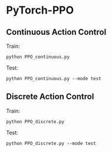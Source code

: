 # PyTorch-PPO

## Continuous Action Control
Train:
```
python PPO_continuous.py
```
Test:
```
python PPO_continuous.py --mode test
```

## Discrete Action Control
Train:
```
python PPO_discrete.py
```
Test:
```
python PPO_discrete.py --mode test
```

